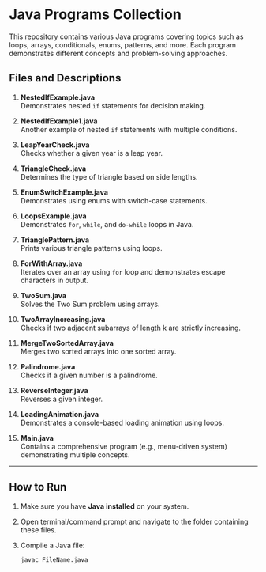 # Java Programs Collection

This repository contains various Java programs covering topics such as loops, arrays, conditionals, enums, patterns, and more. Each program demonstrates different concepts and problem-solving approaches.

## Files and Descriptions

1. **NestedIfExample.java**  
   Demonstrates nested `if` statements for decision making.

2. **NestedIfExample1.java**  
   Another example of nested `if` statements with multiple conditions.

3. **LeapYearCheck.java**  
   Checks whether a given year is a leap year.

4. **TriangleCheck.java**  
   Determines the type of triangle based on side lengths.

5. **EnumSwitchExample.java**  
   Demonstrates using enums with switch-case statements.

6. **LoopsExample.java**  
   Demonstrates `for`, `while`, and `do-while` loops in Java.

7. **TrianglePattern.java**  
   Prints various triangle patterns using loops.

8. **ForWithArray.java**  
   Iterates over an array using `for` loop and demonstrates escape characters in output.

9. **TwoSum.java**  
   Solves the Two Sum problem using arrays.

10. **TwoArrayIncreasing.java**  
    Checks if two adjacent subarrays of length k are strictly increasing.

11. **MergeTwoSortedArray.java**  
    Merges two sorted arrays into one sorted array.

12. **Palindrome.java**  
    Checks if a given number is a palindrome.

13. **ReverseInteger.java**  
    Reverses a given integer.

14. **LoadingAnimation.java**  
    Demonstrates a console-based loading animation using loops.

15. **Main.java**  
    Contains a comprehensive program (e.g., menu-driven system) demonstrating multiple concepts.

---

## How to Run

1. Make sure you have **Java installed** on your system.
2. Open terminal/command prompt and navigate to the folder containing these files.
3. Compile a Java file:

   ```bash
   javac FileName.java

